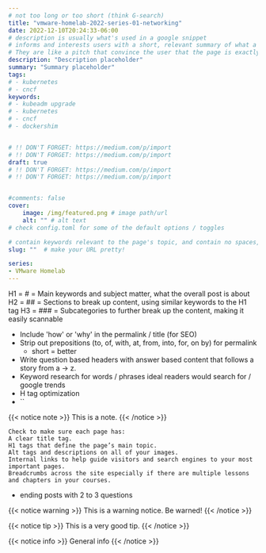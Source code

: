 ```yaml
---
# not too long or too short (think G-search)
title: "vmware-homelab-2022-series-01-networking"
date: 2022-12-10T20:24:33-06:00
# description is usually what's used in a google snippet
# informs and interests users with a short, relevant summary of what a particular page is about.
# They are like a pitch that convince the user that the page is exactly what they're looking for.
description: "Description placeholder"
summary: "Summary placeholder"
tags:
# - kubernetes
# - cncf
keywords:
# - kubeadm upgrade
# - kubernetes
# - cncf
# - dockershim


# !! DON'T FORGET: https://medium.com/p/import
# !! DON'T FORGET: https://medium.com/p/import
draft: true
# !! DON'T FORGET: https://medium.com/p/import
# !! DON'T FORGET: https://medium.com/p/import


#comments: false
cover:
    image: /img/featured.png # image path/url
    alt: "" # alt text
# check config.toml for some of the default options / toggles

# contain keywords relevant to the page's topic, and contain no spaces, underscores or other characters. You should avoid the use of parameters when possible, as they make URLs less inviting for users to click or share. Google's suggestions for URL structure specify using hyphens or dashes (-) rather than underscores (_). Unlike underscores, Google treats hyphens as separators between words in a URL.
slug: ""  # make your URL pretty!

series:
- VMware Homelab
---
```


H1 = # = Main keywords and subject matter, what the overall post is about
H2 = ## = Sections to break up content, using similar keywords to the H1 tag
H3 = ### = Subcategories to further break up the content, making it easily scannable

- Include 'how' or 'why' in the permalink / title (for SEO)
- Strip out prepositions (to, of, with, at, from, into, for, on by) for permalink
  - short = better
- Write question based headers with answer based content that follows a story from a -> z.
- Keyword research for words / phrases ideal readers would search for / google trends
- H tag optimization
- ``

{{< notice note >}}
This is a note.
{{< /notice >}}

```
Check to make sure each page has:
A clear title tag.
H1 tags that define the page’s main topic.
Alt tags and descriptions on all of your images.
Internal links to help guide visitors and search engines to your most important pages.
Breadcrumbs across the site especially if there are multiple lessons and chapters in your courses.
```

- ending posts with 2 to 3 questions

{{< notice warning >}}
This is a warning notice. Be warned!
{{< /notice >}}

{{< notice tip >}}
This is a very good tip.
{{< /notice >}}

{{< notice info >}}
General info
{{< /notice >}}